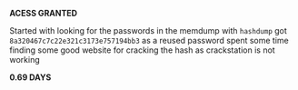 **ACESS GRANTED**


Started with looking for the passwords in the memdump with `hashdump` got 
`8a320467c7c22e321c3173e757194bb3` as a reused password 
spent some time finding some good website for cracking the hash as crackstation is not working

**0.69 DAYS**



